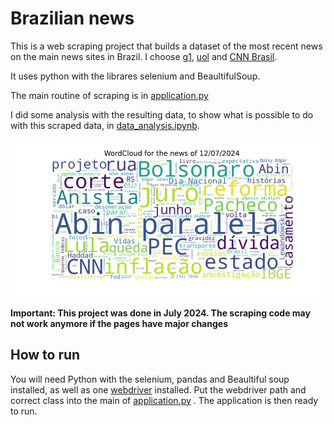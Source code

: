 # Brazilian news

This is a web scraping project that builds a dataset of the most recent news on the main news sites in Brazil. I choose [g1](https://g1.globo.com/), [uol](https://www.uol.com.br/) and [CNN Brasil](https://www.cnnbrasil.com.br/). 

It uses python with the librares selenium and BeaultifulSoup.

The main routine of scraping is in [application.py](src/scrapers.py)

I did some analysis with the resulting data, to show what is possible to do with this scraped data, in [data_analysis.ipynb](notebooks/data_analysis.ipynb).

![alt text](reports/figures/wordcloud.png)

**Important: This project was done in July 2024. The scraping code may not work anymore if the pages have major changes**

## How to run

You will need Python with the selenium, pandas and Beaultiful soup installed, as well as one [webdriver](https://www.selenium.dev/documentation/webdriver/) installed. Put the webdriver path and correct class into the main of [application.py](src/scrapers.py) . The application is then ready to run.